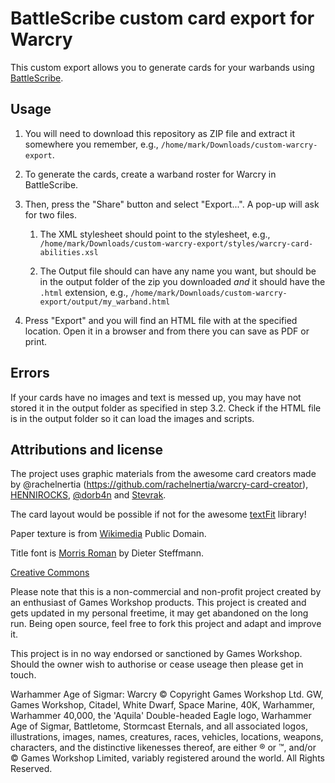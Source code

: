 # BattleScribe custom card export for Warcry

This custom export allows you to generate cards for your warbands using [BattleScribe](https://battlescribe.net/).

## Usage

1. You will need to download this repository as ZIP file and extract it somewhere you remember, e.g., ``/home/mark/Downloads/custom-warcry-export``.

1. To generate the cards, create a warband roster for Warcry in BattleScribe.

1. Then, press the "Share" button and select "Export...". A pop-up will ask for two files.

    1. The XML stylesheet should point to the stylesheet, e.g., ``/home/mark/Downloads/custom-warcry-export/styles/warcry-card-abilities.xsl``
    
    1. The Output file should can have any name you want, but should be in the output folder of the zip you downloaded *and* it should have the ``.html`` extension, e.g., ``/home/mark/Downloads/custom-warcry-export/output/my_warband.html``

1. Press "Export" and you will find an HTML file with at the specified location. Open it in a browser and from there you can save as PDF or print.

## Errors

If your cards have no images and text is messed up, you may have not stored it in the output folder as specified in step 3.2. Check if the HTML file is in the output folder so it can load the images and scripts.

## Attributions and license

The project uses graphic materials from the awesome card creators made by @rachelnertia (https://github.com/rachelnertia/warcry-card-creator), [HENNIROCKS](https://hendrik-berends.de/en), [@dorb4n](https://github.com/dorb4n) and [Stevrak](https://github.com/Stevrak/warcry-card-creator).

The card layout would be possible if not for the awesome [textFit](https://github.com/STRML/textFit) library!

Paper texture is from [Wikimedia](https://commons.wikimedia.org/wiki/Category:Paper_textures#/media/File:Old_paper6.jpg) Public Domain.

Title font is [Morris Roman](https://www.dafont.com/morris-roman.font?text=Sample+text+attack) by Dieter Steffmann.

[Creative Commons](http://creativecommons.org/licenses/by-nc/4.0/)

Please note that this is a non-commercial and non-profit project created by an enthusiast of Games Workshop products. This project is created and gets updated in my personal freetime, it may get abandoned on the long run. Being open source, feel free to fork this project and adapt and improve it.

This project is in no way endorsed or sanctioned by Games Workshop. Should the owner wish to authorise or cease useage then please get in touch.

Warhammer Age of Sigmar: Warcry © Copyright Games Workshop Ltd. GW, Games Workshop, Citadel, White Dwarf, Space Marine, 40K, Warhammer, Warhammer 40,000, the 'Aquila' Double-headed Eagle logo, Warhammer Age of Sigmar, Battletome, Stormcast Eternals, and all associated logos, illustrations, images, names, creatures, races, vehicles, locations, weapons, characters, and the distinctive likenesses thereof, are either ® or ™, and/or © Games Workshop Limited, variably registered around the world. All Rights Reserved.